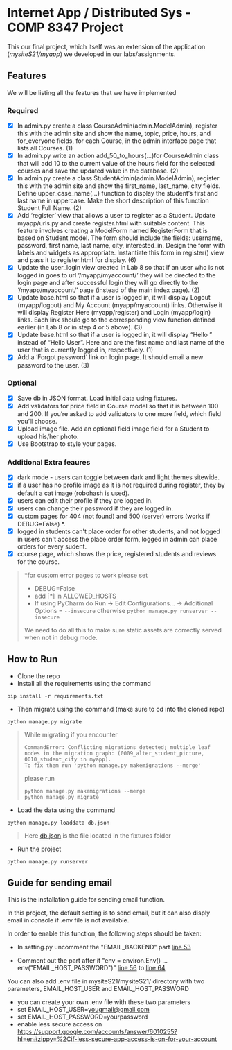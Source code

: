 # Internet App / Distributed Sys - COMP 8347 Project
This our final project, which itself was an extension of the application (_mysiteS21/myapp_)  we developed in our labs/assignments.
## Features
We will be listing all the features that we have implemented
### Required

 - [X] In admin.py create a class CourseAdmin(admin.ModelAdmin), register this with the admin site and show the name, topic, price, hours, and for_everyone fields, for each Course, in the admin interface page that lists all Courses. (1)
 - [X] In admin.py write an action add_50_to_hours(…)for CourseAdmin class that will add 10 to the current value of the hours field for the selected courses and save the updated value in the database. (2)
 - [X] In admin.py create a class StudentAdmin(admin.ModelAdmin), register this with the admin site and show the first_name, last_name, city fields. Define upper_case_name(…) function to display the student’s first and last name in uppercase. Make the short description of this function Student Full Name. (2)
 - [X] Add ‘register’ view that allows a user to register as a Student. Update myapp/urls.py and create register.html with suitable content. This feature involves creating a ModelForm named RegisterForm that is based on Student model. The form should include the fields: username, password, first name, last name, city, interested_in. Design the form with labels and widgets as appropriate. Instantiate this form in register() view and pass it to register.html for display. (6)
 - [X] Update the user_login view created in Lab 8 so that if an user who is not logged in goes to url ‘/myapp/myaccount/’ they will be directed to the login page and after successful login they will go directly to the ‘/myapp/myaccount/’ page (instead of the main index page). (2)
 - [X] Update base.html so that if a user is logged in, it will display Logout (myapp/logout) and My Account (myapp/myaccount) links. Otherwise it will display Register Here (myapp/register) and Login (myapp/login) links. Each link should go to the corresponding view function defined earlier (in Lab 8 or in step 4 or 5 above). (3)
 - [X] Update base.html so that if a user is logged in, it will display “Hello ” instead of “Hello User”. Here and are the first name and last name of the user that is currently logged in, respectively. (1)
 - [X] Add a ‘Forgot password’ link on login page. It should email a new password to the user. (3)
 
### Optional
 - [X] Save db in JSON format. Load initial data using fixtures.
 - [X] Add validators for price field in Course model so that it is between 100 and 200. If you’re asked to add validators to one more field, which field you’ll choose.
 - [X] Upload image file. Add an optional field image field for a Student to upload his/her photo.
 - [X] Use Bootstrap to style your pages.
 
### Additional Extra feaures
 - [X] dark mode - users can toggle between dark and light themes sitewide.
 - [X] if  a user has no profile image as it is not required during register, they by default a cat image (robohash is used).
 - [X] users can edit their profile if they are logged in.
 - [X] users can change their password if they are logged in.
 - [X] custom pages for 404 (not found) and 500 (server) errors (works if DEBUG=False) *.
 - [X] logged in students can't place order for other students, and not logged in users can't access the place order form, logged in admin can place orders for every sudent.
 - [X] course page, which shows the price, registered students and reviews for the course.
> *for custom error pages to work please set 
> - DEBUG=False
> - add \[\*] in ALLOWED_HOSTS 
> - If using PyCharm do Run -> Edit Configurations... -> Additional Options = `--insecure`
> otherwise `python manage.py runserver --insecure`
>
> We need to do all this to make sure static assets are correctly served when not in debug mode.

## How to Run

- Clone the repo
- Install all the requirements using the command
```
pip install -r requirements.txt
```
- Then migrate using the command (make sure to cd into the cloned repo)
```
python manage.py migrate
```
>While migrating if you encounter
>```
>CommandError: Conflicting migrations detected; multiple leaf nodes in the migration graph: (0009_alter_student_picture, 0010_student_city in myapp).
>To fix them run 'python manage.py makemigrations --merge'
>```
>please run 
>```
>python manage.py makemigrations --merge
>python manage.py migrate
>```
- Load the data using the command
```
python manage.py loaddata db.json
```
> Here [db.json](fixtures/db.json) is the file located in the fixtures folder 
- Run the project
```
python manage.py runserver
```
## Guide for sending email

This is the installation guide for sending email function.

In this project, the default setting is to send email, but it can also disply email in console if .env file is not available.

In order to enable this function, the following steps should be taken:

   * In setting.py uncomment the "EMAIL_BACKEND" part [line 53](https://github.com/eclairsp/mysiteS21/blob/c68c0a9453f08ed1902234a4157645c5d98cd9ea/mysiteS21/settings.py#L53)

   * Comment out the part after it "env = environ.Env() ... env("EMAIL_HOST_PASSWORD")" [line 56](https://github.com/eclairsp/mysiteS21/blob/c68c0a9453f08ed1902234a4157645c5d98cd9ea/mysiteS21/settings.py#L56) to [line 64](https://github.com/eclairsp/mysiteS21/blob/c68c0a9453f08ed1902234a4157645c5d98cd9ea/mysiteS21/settings.py#L64)

You can also add .env file in mysiteS21/mysiteS21/ directory with two parameters, EMAIL_HOST_USER and EMAIL_HOST_PASSWORD
   * you can create your own .env file with these two parameters
   * set EMAIL_HOST_USER=yougmail@gmail.com
   * set EMAIL_HOST_PASSWORD=yourpassword
   * enable less secure access on https://support.google.com/accounts/answer/6010255?hl=en#zippy=%2Cif-less-secure-app-access-is-on-for-your-account

